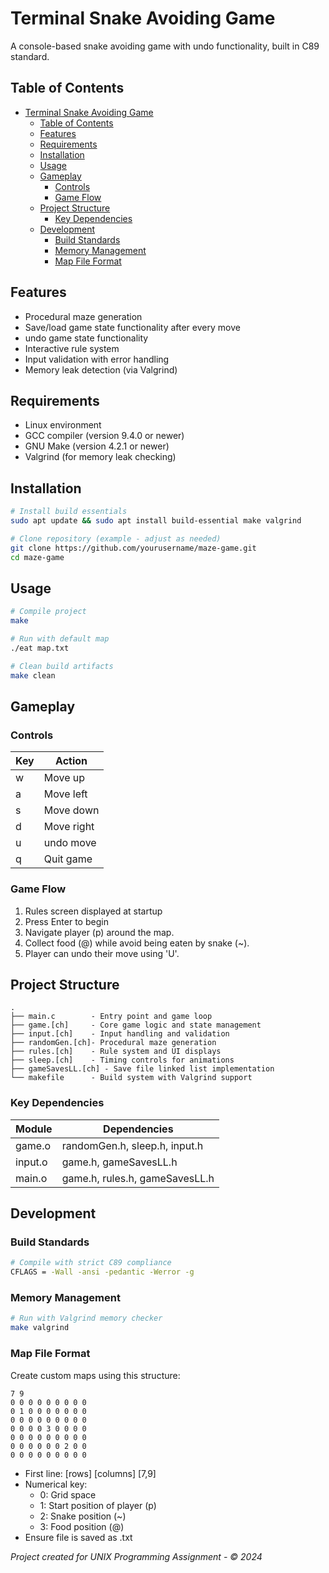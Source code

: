 # Terminal Snake Avoiding Game

A console-based snake avoiding game with undo functionality, built in C89 standard.

## Table of Contents
- [Terminal Snake Avoiding Game](#terminal-snake-avoiding-game)
  - [Table of Contents](#table-of-contents)
  - [Features](#features)
  - [Requirements](#requirements)
  - [Installation](#installation)
  - [Usage](#usage)
  - [Gameplay](#gameplay)
    - [Controls](#controls)
    - [Game Flow](#game-flow)
  - [Project Structure](#project-structure)
    - [Key Dependencies](#key-dependencies)
  - [Development](#development)
    - [Build Standards](#build-standards)
    - [Memory Management](#memory-management)
    - [Map File Format](#map-file-format)

## Features
- Procedural maze generation
- Save/load game state functionality after every move
- undo game state functionality
- Interactive rule system
- Input validation with error handling
- Memory leak detection (via Valgrind)

## Requirements
- Linux environment
- GCC compiler (version 9.4.0 or newer)
- GNU Make (version 4.2.1 or newer)
- Valgrind (for memory leak checking)

## Installation

```bash
# Install build essentials
sudo apt update && sudo apt install build-essential make valgrind

# Clone repository (example - adjust as needed)
git clone https://github.com/yourusername/maze-game.git
cd maze-game
```

## Usage

```bash
# Compile project
make

# Run with default map
./eat map.txt

# Clean build artifacts
make clean
```

## Gameplay

### Controls
| Key | Action          |
|-----|-----------------|
| w   | Move up         |
| a   | Move left       |
| s   | Move down       |
| d   | Move right      |
| u   | undo move       |
| q   | Quit game       |

### Game Flow
1. Rules screen displayed at startup
2. Press Enter to begin
3. Navigate player (p) around the map.
4. Collect food (@) while avoid being eaten by snake (~).
5. Player can undo their move using 'U'.

## Project Structure

```text
.
├── main.c        - Entry point and game loop
├── game.[ch]     - Core game logic and state management
├── input.[ch]    - Input handling and validation
├── randomGen.[ch]- Procedural maze generation
├── rules.[ch]    - Rule system and UI displays
├── sleep.[ch]    - Timing controls for animations
├── gameSavesLL.[ch] - Save file linked list implementation
└── makefile      - Build system with Valgrind support
```

### Key Dependencies
| Module        | Dependencies                          |
|---------------|---------------------------------------|
| game.o        | randomGen.h, sleep.h, input.h         |
| input.o       | game.h, gameSavesLL.h                 |
| main.o        | game.h, rules.h, gameSavesLL.h        |

## Development

### Build Standards
```bash
# Compile with strict C89 compliance
CFLAGS = -Wall -ansi -pedantic -Werror -g
```

### Memory Management
```bash
# Run with Valgrind memory checker
make valgrind
```

### Map File Format
Create custom maps using this structure:
```text
7 9
0 0 0 0 0 0 0 0 0
0 1 0 0 0 0 0 0 0
0 0 0 0 0 0 0 0 0
0 0 0 0 3 0 0 0 0
0 0 0 0 0 0 0 0 0
0 0 0 0 0 0 2 0 0
0 0 0 0 0 0 0 0 0
```

- First line: [rows] [columns] [7,9]
- Numerical key:
  - 0: Grid space
  - 1: Start position of player (p)
  - 2: Snake position (~)
  - 3: Food position (@)
- Ensure file is saved as .txt

*Project created for UNIX Programming Assignment - © 2024*